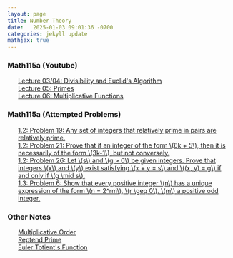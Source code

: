 ```yaml
---
layout: page
title: Number Theory
date:   2025-01-03 09:01:36 -0700
categories: jekyll update
mathjax: true
---
```

<!------------------------ Math115a --------------------------->
<h3>Math115a (Youtube)</h3>
<ol style="list-style-type:none;">
   <li><a href="/jekyll/update/2025/06/01/lec03-divisibility.html">
	   Lecture 03/04: Divisibility and Euclid's Algorithm
   </a></li>
   <li><a href="/jekyll/update/2025/06/02/lec05-primes.html">
	   Lecture 05: Primes
   </a></li>
   <li><a href="/jekyll/update/2025/06/03/lec06-multiplicative-functions.html">
	   Lecture 06: Multiplicative Functions
   </a></li>
</ol>

<!------------------------ Math115a (Problems) --------------------------->
<h3>Math115a (Attempted Problems)</h3>
<ol style="list-style-type:none;">
   <li><a href="/jekyll/update/2025/06/04/1.2-problem-19.html">
	   1.2: Problem 19: Any set of integers that relatively prime in pairs are relatively prime.
   </a></li>
   <li><a href="/jekyll/update/2025/06/05/1.2-problem-21.html">
	   1.2: Problem 21: Prove that if an integer of the form \(6k + 5\), then it is necessarily of the form \(3k-1\), but not conversely.
   </a></li>
   <li><a href="/jekyll/update/2025/06/06/1.2-problem-26.html">
	   1.2: Problem 26: Let \(s\) and \(g > 0\) be given integers. Prove that integers \(x\) and \(y\) exist satisfying \(x + y = s\) and \((x, y) = g\) if and only if \(g \mid s\).
   </a></li>
   <li><a href="/jekyll/update/2025/06/07/1.3-problem-6.html">
	   1.3: Problem 6: Show that every positive integer \(n\) has a unique expression of the form \(n = 2^rm\), \(r \geq 0\), \(m\) a positive odd integer.
   </a></li>
</ol>



<!------------------------ ? --------------------------->
<h3>Other Notes</h3>
<ol style="list-style-type:none;">
   <li><a href="/jekyll/update/2025/01/04/multiplicative-order.html">
    Multiplicative Order
   </a></li>
   <li><a href="/jekyll/update/2025/01/05/reptend-prime.html">
    Reptend Prime
   </a></li>
   <li><a href="/jekyll/update/2025/01/22/euler-totient.html">
    Euler Totient's Function
   </a></li>
</ol>


